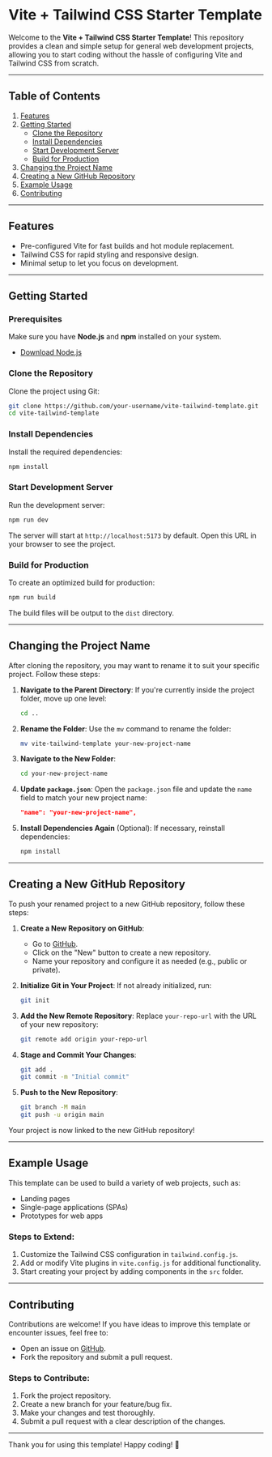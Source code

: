 # Vite + Tailwind CSS Starter Template

Welcome to the **Vite + Tailwind CSS Starter Template**! This repository provides a clean and simple setup for general web development projects, allowing you to start coding without the hassle of configuring Vite and Tailwind CSS from scratch.

---

## Table of Contents
1. [Features](#features)
2. [Getting Started](#getting-started)
   - [Clone the Repository](#clone-the-repository)
   - [Install Dependencies](#install-dependencies)
   - [Start Development Server](#start-development-server)
   - [Build for Production](#build-for-production)
3. [Changing the Project Name](#changing-the-project-name)
4. [Creating a New GitHub Repository](#creating-a-new-github-repository)
5. [Example Usage](#example-usage)
6. [Contributing](#contributing)

---

## Features
- Pre-configured Vite for fast builds and hot module replacement.
- Tailwind CSS for rapid styling and responsive design.
- Minimal setup to let you focus on development.

---

## Getting Started

### Prerequisites
Make sure you have **Node.js** and **npm** installed on your system.
- [Download Node.js](https://nodejs.org/)

### Clone the Repository
Clone the project using Git:
```bash
git clone https://github.com/your-username/vite-tailwind-template.git
cd vite-tailwind-template
```

### Install Dependencies
Install the required dependencies:
```bash
npm install
```

### Start Development Server
Run the development server:
```bash
npm run dev
```
The server will start at `http://localhost:5173` by default. Open this URL in your browser to see the project.

### Build for Production
To create an optimized build for production:
```bash
npm run build
```
The build files will be output to the `dist` directory.

---

## Changing the Project Name
After cloning the repository, you may want to rename it to suit your specific project. Follow these steps:

1. **Navigate to the Parent Directory**:
   If you're currently inside the project folder, move up one level:
   ```bash
   cd ..
   ```

2. **Rename the Folder**:
   Use the `mv` command to rename the folder:
   ```bash
   mv vite-tailwind-template your-new-project-name
   ```

3. **Navigate to the New Folder**:
   ```bash
   cd your-new-project-name
   ```

4. **Update `package.json`**:
   Open the `package.json` file and update the `name` field to match your new project name:
   ```json
   "name": "your-new-project-name",
   ```

5. **Install Dependencies Again** (Optional):
   If necessary, reinstall dependencies:
   ```bash
   npm install
   ```

---

## Creating a New GitHub Repository
To push your renamed project to a new GitHub repository, follow these steps:

1. **Create a New Repository on GitHub**:
   - Go to [GitHub](https://github.com/).
   - Click on the "New" button to create a new repository.
   - Name your repository and configure it as needed (e.g., public or private).

2. **Initialize Git in Your Project**:
   If not already initialized, run:
   ```bash
   git init
   ```

3. **Add the New Remote Repository**:
   Replace `your-repo-url` with the URL of your new repository:
   ```bash
   git remote add origin your-repo-url
   ```

4. **Stage and Commit Your Changes**:
   ```bash
   git add .
   git commit -m "Initial commit"
   ```

5. **Push to the New Repository**:
   ```bash
   git branch -M main
   git push -u origin main
   ```

Your project is now linked to the new GitHub repository!

---

## Example Usage
This template can be used to build a variety of web projects, such as:
- Landing pages
- Single-page applications (SPAs)
- Prototypes for web apps

### Steps to Extend:
1. Customize the Tailwind CSS configuration in `tailwind.config.js`.
2. Add or modify Vite plugins in `vite.config.js` for additional functionality.
3. Start creating your project by adding components in the `src` folder.

---

## Contributing
Contributions are welcome! If you have ideas to improve this template or encounter issues, feel free to:
- Open an issue on [GitHub](https://github.com/your-username/vite-tailwind-template/issues).
- Fork the repository and submit a pull request.

### Steps to Contribute:
1. Fork the project repository.
2. Create a new branch for your feature/bug fix.
3. Make your changes and test thoroughly.
4. Submit a pull request with a clear description of the changes.

---

Thank you for using this template! Happy coding! 🎉

